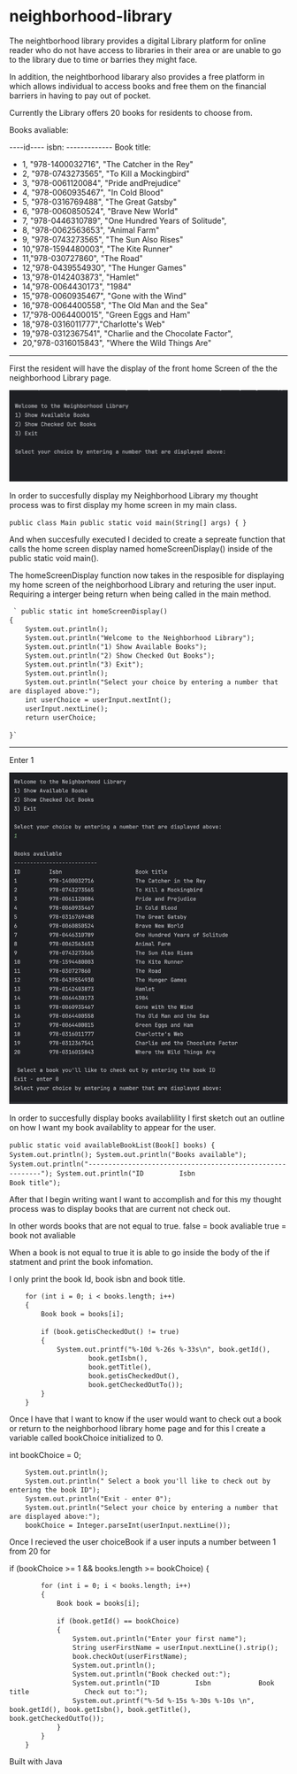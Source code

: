 # neighborhood-library

The neightborhood library provides a digital Library platform for online reader who do not have access to libraries in their area or are unable to go to the library due to time or barries they might face.

In addition, the neightborhood libarary also provides a free platform in which allows individual to access books and free them on the financial barriers in having to pay out of pocket. 

Currently the Library offers 20 books for residents to choose from.


Books avaliable:

----id---- isbn:   ------------- Book title:
- 1, "978-1400032716", "The Catcher in the Rey"
- 2, "978-0743273565", "To Kill a Mockingbird"
- 3, "978-0061120084", "Pride andPrejudice"
- 4, "978-0060935467", "In Cold Blood"
- 5, "978-0316769488", "The Great Gatsby"
- 6, "978-0060850524", "Brave New World"
- 7, "978-0446310789", "One Hundred Years of Solitude", 
- 8, "978-0062563653", "Animal Farm"
- 9, "978-0743273565", "The Sun Also Rises"
- 10,"978-1594480003", "The Kite Runner"
- 11,"978-030727860",  "The Road"
- 12,"978-0439554930", "The Hunger Games"
- 13,"978-0142403873", "Hamlet"
- 14,"978-0064430173", "1984"
- 15,"978-0060935467", "Gone with the Wind"
- 16,"978-0064400558", "The Old Man and the Sea"
- 17,"978-0064400015", "Green Eggs and Ham"
- 18,"978-0316011777","Charlotte's Web"
- 19,"978-0312367541", "Charlie and the Chocolate Factor",
- 20,"978-0316015843", "Where the Wild Things Are"
----

First the resident will have the display of the front home Screen of the the neighborhood Library page.

![Home screen](images/nameofimage.jpeg)

In order to succesfully display my Neighborhood Library my thought process was to first display my home screen in my main class.

`public class Main
    public static void main(String[] args)
    {
    }`

And when succesfully executed I decided to create a sepreate function that calls the home screen display named homeScreenDisplay() inside of the public static void main(). 

The homeScreenDisplay function now takes in the resposible for displaying my home screen of the neighborhood Library and returing the user input. Requiring a interger being return when being called in the main method. 


     ` public static int homeScreenDisplay()
    {
        System.out.println();
        System.out.println("Welcome to the Neighborhood Library");
        System.out.println("1) Show Available Books");
        System.out.println("2) Show Checked Out Books");
        System.out.println("3) Exit");
        System.out.println();
        System.out.println("Select your choice by entering a number that are displayed above:");
        int userChoice = userInput.nextInt();
        userInput.nextLine();
        return userChoice;

    }`
    
--------------

Enter 1

![availablebooks](images/availablebooks.jpeg)

In order to succesfully display books availablility I first sketch out an outline on how I want my book availablity to appear for the user. 

` public static void availableBookList(Book[] books)
    {
        System.out.println();
        System.out.println("Books available");
        System.out.println("----------------------------------------------------------");
        System.out.println("ID         Isbn                       Book title"); `

After that I begin writing want I want to accomplish and for this my thought process was to display books that are current not check out. 

In other words books that are not equal to true.
false = book avaliable
true = book not avaliable

When a book is not equal to true it is able to go inside the body of the if statment and print the book infomation. 

I only print the book Id, book isbn and book title.


    
        for (int i = 0; i < books.length; i++)
        {
            Book book = books[i];

            if (book.getisCheckedOut() != true)
            {
                System.out.printf("%-10d %-26s %-33s\n", book.getId(),
                        book.getIsbn(),
                        book.getTitle(),
                        book.getisCheckedOut(),
                        book.getCheckedOutTo());
            }
        }

Once I have that I want to know if the user would want to check out a book or return to the neighborhood library home page and for this I create a variable called bookChoice initialized to 0. 

int bookChoice = 0;

        System.out.println();
        System.out.println(" Select a book you'll like to check out by entering the book ID");
        System.out.println("Exit - enter 0");
        System.out.println("Select your choice by entering a number that are displayed above:");
        bookChoice = Integer.parseInt(userInput.nextLine());

Once I recieved the user choiceBook if a user inputs a number between 1 from 20 for 

if (bookChoice >= 1 && books.length >= bookChoice)
        {

            for (int i = 0; i < books.length; i++)
            {
                Book book = books[i];

                if (book.getId() == bookChoice)
                {
                    System.out.println("Enter your first name");
                    String userFirstName = userInput.nextLine().strip();
                    book.checkOut(userFirstName);
                    System.out.println();
                    System.out.println("Book checked out:");
                    System.out.println("ID         Isbn            Book title              Check out to:");
                    System.out.printf("%-5d %-15s %-30s %-10s \n", book.getId(), book.getIsbn(), book.getTitle(), book.getCheckedOutTo());
                }
            }
        }

Built with 
Java
